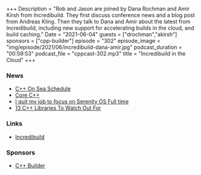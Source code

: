 +++
Description = "Rob and Jason are joined by Dana Rochman and Amir Kirsh from Incredibuild. They first discuss conference news and a blog post from Andreas Kling. Then they talk to Dana and Amir about the latest from Incredibuild, including new support for accelerating builds in the cloud, and build caching."
Date = "2021-06-04"
guests = ["drochman","akirsh"]
sponsors = ["cpp-builder"]
episode = "302"
episode_image = "img/episode/2021/06/incredibuild-dana-amir.jpg"
podcast_duration = "00:59:53"
podcast_file = "cppcast-302.mp3"
title = "Incredibuild in the Cloud"
+++

### News ###

 - [C++ On Sea Schedule](https://cpponsea.uk/news/speakers-schedule-and-a-90-programme.html)
 - [Core C++](https://corecpp.org/)
 - [I quit my job to focus on Serenity OS Full time](https://awesomekling.github.io/I-quit-my-job-to-focus-on-SerenityOS-full-time/)
 - [13 C++ Libraries To Watch Out For](https://www.incredibuild.com/blog/top-13-c-libraries-to-watch-out-for)

### Links ###

 - [Incredibuild](https://www.incredibuild.com/)

### Sponsors ###

- [C++ Builder](https://www.embarcadero.com/products/cbuilder/start-for-free?utm_source=CppCast&utm_medium=AffiliateOutreach&utm_content=BannerCppCast)
